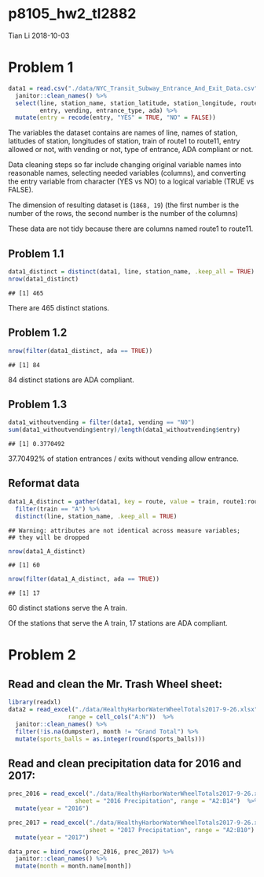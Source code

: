 p8105\_hw2\_tl2882
================
Tian Li
2018-10-03

Problem 1
=========

``` r
data1 = read.csv("./data/NYC_Transit_Subway_Entrance_And_Exit_Data.csv") %>% 
  janitor::clean_names() %>% 
  select(line, station_name, station_latitude, station_longitude, route1:route11,
         entry, vending, entrance_type, ada) %>% 
  mutate(entry = recode(entry, "YES" = TRUE, "NO" = FALSE))
```

The variables the dataset contains are names of line, names of station, latitudes of station, longitudes of station, train of route1 to route11, entry allowed or not, with vending or not, type of entrance, ADA compliant or not.

Data cleaning steps so far include changing original variable names into reasonable names, selecting needed variables (columns), and converting the entry variable from character (YES vs NO) to a logical variable (TRUE vs FALSE).

The dimension of resulting dataset is (`1868, 19`) (the first number is the number of the rows, the second number is the number of the columns)

These data are not tidy because there are columns named route1 to route11.

Problem 1.1
-----------

``` r
data1_distinct = distinct(data1, line, station_name, .keep_all = TRUE)
nrow(data1_distinct)
```

    ## [1] 465

There are 465 distinct stations.

Problem 1.2
-----------

``` r
nrow(filter(data1_distinct, ada == TRUE))
```

    ## [1] 84

84 distinct stations are ADA compliant.

Problem 1.3
-----------

``` r
data1_withoutvending = filter(data1, vending == "NO")
sum(data1_withoutvending$entry)/length(data1_withoutvending$entry)
```

    ## [1] 0.3770492

37.70492% of station entrances / exits without vending allow entrance.

Reformat data
-------------

``` r
data1_A_distinct = gather(data1, key = route, value = train, route1:route11) %>% 
  filter(train == "A") %>% 
  distinct(line, station_name, .keep_all = TRUE)
```

    ## Warning: attributes are not identical across measure variables;
    ## they will be dropped

``` r
nrow(data1_A_distinct)
```

    ## [1] 60

``` r
nrow(filter(data1_A_distinct, ada == TRUE))
```

    ## [1] 17

60 distinct stations serve the A train.

Of the stations that serve the A train, 17 stations are ADA compliant.

Problem 2
=========

Read and clean the Mr. Trash Wheel sheet:
-----------------------------------------

``` r
library(readxl)
data2 = read_excel("./data/HealthyHarborWaterWheelTotals2017-9-26.xlsx",
                 range = cell_cols("A:N"))  %>% 
  janitor::clean_names() %>% 
  filter(!is.na(dumpster), month != "Grand Total") %>% 
  mutate(sports_balls = as.integer(round(sports_balls)))
```

Read and clean precipitation data for 2016 and 2017:
----------------------------------------------------

``` r
prec_2016 = read_excel("./data/HealthyHarborWaterWheelTotals2017-9-26.xlsx",
                   sheet = "2016 Precipitation", range = "A2:B14")  %>% 
  mutate(year = "2016")

prec_2017 = read_excel("./data/HealthyHarborWaterWheelTotals2017-9-26.xlsx",
                       sheet = "2017 Precipitation", range = "A2:B10")  %>% 
  mutate(year = "2017")

data_prec = bind_rows(prec_2016, prec_2017) %>% 
  janitor::clean_names() %>%
  mutate(month = month.name[month])
```
